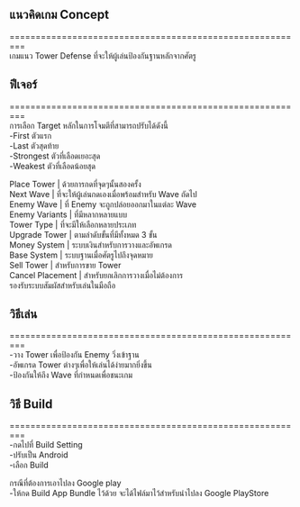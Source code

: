## แนวคิดเกม Concept<br />
=========================================================  
เกมแนว Tower Defense ที่จะให้ผู้เล่นป้องกันฐานหลักจากศัตรู<br />

## ฟีเจอร์<br />
=========================================================  
การเลือก Target หลักในการโจมตีที่สามารถปรับได้ดังนี้<br />
	-First ตัวแรก<br />
	-Last ตัวสุดท้าย<br />
	-Strongest ตัวที่เลือดเยอะสุด<br />
	-Weakest ตัวที่เลือดน้อยสุด<br />

Place Tower | ด้วยการกดที่จุดๆนั้นสองครั้ง<br />
Next Wave | ที่จะให้ผู้เล่นกดเองเมื่อพร้อมสำหรับ Wave ถัดไป<br />
Enemy Wave | ที่ Enemy จะถูกปล่อยออกมาในแต่ละ Wave<br />
Enemy Variants | ที่มีหลากหลายแบบ<br />
Tower Type | ที่จะมีให้เลือกหลายประเภท<br />
Upgrade Tower | ตามลำดับขั้นที่มีทั้งหมด 3 ขั้น<br />
Money System | ระบบเงินสำหรับการวางและอัพเกรด<br />
Base System | ระบบฐานเมื่อศัตรูไปถึงจุดหมาย<br />
Sell Tower | สำหรับการขาย Tower<br />
Cancel Placement | สำหรับยกเลิกการวางเมื่อไม่ต้องการ<br />
รองรับระบบสัมผัสสำหรับเล่นในมือถือ<br />

## วิธีเล่น<br />
=========================================================  
-วาง Tower เพื่อป้องกัน Enemy วิ่งเข้าฐาน<br />
-อัพเกรด Tower ต่างๆเพื่อให้เล่นได้ง่ายมากยิ่งขึ้น<br />
-ป้องกันให้ถึง Wave ที่กำหนดเพื่อชนะเกม<br />

## วิธี Build<br />
=========================================================  
-กดไปที่ Build Setting<br />
-ปรับเป็น Android<br />
-เลือก Build<br />

กรณีที่ต้องการเอาไปลง Google play <br />
-ให้กด Build App Bundle ไว้ด้วย จะได้ไฟล์มาไว้สำหรับนำไปลง Google PlayStore<br />
